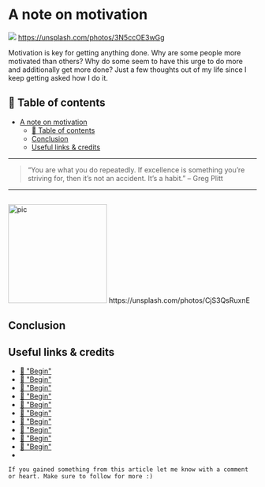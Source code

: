 # A note on motivation

[<img src="https://images.unsplash.com/photo-1490237014491-822aee911b99?dpr=2&auto=format&fit=crop&w=767&h=512&q=80&cs=tinysrgb&crop=&bg=">](
https://unsplash.com/photos/3N5ccOE3wGg)
https://unsplash.com/photos/3N5ccOE3wGg

Motivation is key for getting anything done. Why are some people more motivated than others? Why do some seem to have this urge to do more and additionally get more done? Just a few thoughts out of my life since I keep getting asked how I do it. 


## 📄 Table of contents


<!-- toc orderedList:0 depthFrom:1 depthTo:6 -->

* [A note on motivation](#a-note-on-motivation)
  * [📄 Table of contents](#table-of-contents)
  * [Conclusion](#conclusion)
  * [Useful links & credits](#useful-links-credits)

<!-- tocstop -->



---

>“You are what you do repeatedly. If excellence is something you’re striving for, then it’s not an accident. It’s a habit.” – Greg Plitt

---
##






<img src="https://images.unsplash.com/photo-1491947153227-33d59da6c448?dpr=2&auto=format&fit=crop&w=767&h=767&q=80&cs=tinysrgb&crop=&bg=" alt="pic" height="200"/>
https://unsplash.com/photos/CjS3QsRuxnE


## Conclusion



## Useful links & credits
- [📄 "Begin"](afgafgadgads)
- [📄 "Begin"](afgafgadgads)
- [📄 "Begin"](afgafgadgads)
- [📄 "Begin"](afgafgadgads)
- [📄 "Begin"](afgafgadgads)
- [📄 "Begin"](afgafgadgads)
- [📄 "Begin"](afgafgadgads)
- [📄 "Begin"](afgafgadgads)
- [📄 "Begin"](afgafgadgads)
- [📄 "Begin"](afgafgadgads)
-

```
If you gained something from this article let me know with a comment or heart. Make sure to follow for more :)
```

<!-- Written by Daniel Deutsch (deudan1010@gmail.com) -->
